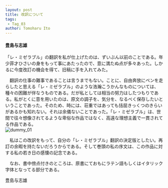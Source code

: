 ```yaml
---
layout: post
title: 改訳について
tags:
 - Tag_03
author: Tomoharu Ito
---
```


#### 豊島与志雄  


  「レ・ミゼラブル」の翻訳を私が仕上げたのは、ずいぶん以前のことである。年少菲才ひさいの身をもって事にあたったので、意に満たぬ点が多々あった。しかるに今度改訂の機会を得て、旧稿に手を入れてみた。  

　翻訳の仕事の難事であることは言うまでもない。ことに、自由奔放にペンを走らしたと思える「レ・ミゼラブル」のような浩瀚こうかんなものについては、種々の困難が伴なうものである。だが私としては相当の努力はしたつもりである。私がとくに意を用いたのは、原文の調子を、気分を、なるべく保存したいということであった。そのため、時には、荘重ではあっても拮屈きっくつのきらいがあるかも知れない。それは余儀ないことであった。「レ・ミゼラブル」は、世間で往々想像されてるような卑俗な作品ではなく、高遠な理想主義で一貫されてる作品である。  
![dummy_01](/blog/common/images/dummy_01.jpg)  

　私はこの改訳をもって、自分の「レ・ミゼラブル」翻訳の決定版としたい。再訂の余暇を持たないだろうからである。そして巻頭の私の序文は、この作品に対する私の若き日の感懐の記念である。  

　なお、書中傍点付きのところは、原書にておもにラテン語もしくはイタリック字体となってる部分である。  

豊島与志雄  

